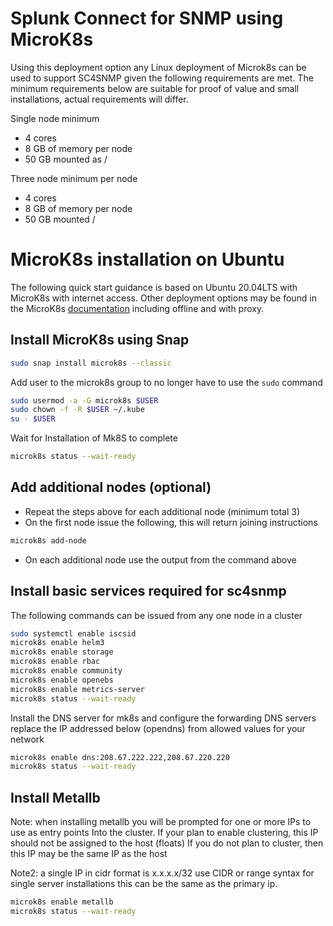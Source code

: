 # Splunk Connect for SNMP using MicroK8s

Using this deployment option any Linux deployment of Microk8s can be used to support SC4SNMP given the following requirements are met. The minimum requirements below are suitable for proof of value and small installations, actual requirements will differ.

Single node minimum
* 4 cores
* 8 GB of memory per node
* 50 GB mounted as /

Three node minimum per node
* 4 cores
* 8 GB of memory per node
* 50 GB mounted /

# MicroK8s installation on Ubuntu

The following quick start guidance is based on Ubuntu 20.04LTS with MicroK8s with internet access. Other deployment options
may be found in the MicroK8s [documentation](https://microk8s.io/docs) including offline and with proxy. 

## Install MicroK8s using Snap

```bash
sudo snap install microk8s --classic
```

Add user to the microk8s group to no longer have to use the `sudo` command
```bash
sudo usermod -a -G microk8s $USER
sudo chown -f -R $USER ~/.kube
su - $USER
```

Wait for Installation of Mk8S to complete
```bash
microk8s status --wait-ready
```

## Add additional nodes (optional)

* Repeat the steps above for each additional node (minimum total 3)
* On the first node issue the following, this will return joining instructions

```bash
microk8s add-node
```

* On each additional node use the output from the command above

## Install basic services required for sc4snmp

The following commands can be issued from any one node in a cluster

```bash
sudo systemctl enable iscsid
microk8s enable helm3
microk8s enable storage
microk8s enable rbac
microk8s enable community
microk8s enable openebs
microk8s enable metrics-server
microk8s status --wait-ready
```

Install the DNS server for mk8s and configure the forwarding DNS servers replace the IP addressed below (opendns) from
allowed values for your network

```bash
microk8s enable dns:208.67.222.222,208.67.220.220
microk8s status --wait-ready
```

## Install Metallb

Note: when installing metallb you will be prompted for one or more IPs to use as entry points
Into the cluster. If your plan to enable clustering, this IP should not be assigned to the host (floats)
If you do not plan to cluster, then this IP may be the same IP as the host

Note2: a single IP in cidr format is x.x.x.x/32 use CIDR or range syntax for single server installations this can be
the same as the primary ip.

```bash
microk8s enable metallb
microk8s status --wait-ready
```
